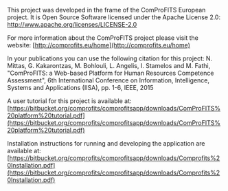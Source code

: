This project was developed in the frame of the ComProFITS European project. It is Open Source Software licensed under the Apache License 2.0:  [http://www.apache.org/licenses/LICENSE-2.0 ](http://www.apache.org/licenses/LICENSE-2.0) 

For more information about the ComProFITS project please visit the website: [http://comprofits.eu/home](http://comprofits.eu/home)

In your publications you can use the following citation for this project:
N. Mittas, G. Kakarontzas, M. Bohlouli, L. Angelis, I. Stamelos and M. Fathi, "ComProFITS: a Web-based Platform for Human Resources Competence Assessment", 6th International Conference on Information, Intelligence, Systems and Applications (IISA), pp. 1-6, IEEE, 2015

A user tutorial for this project is available at: [https://bitbucket.org/comprofits/comprofitsapp/downloads/ComProFITS%20platform%20tutorial.pdf](https://bitbucket.org/comprofits/comprofitsapp/downloads/ComProFITS%20platform%20tutorial.pdf) 

Installation instructions for running and developing the application are available at:
[https://bitbucket.org/comprofits/comprofitsapp/downloads/Comprofits%20Installation.pdf](https://bitbucket.org/comprofits/comprofitsapp/downloads/Comprofits%20Installation.pdf)